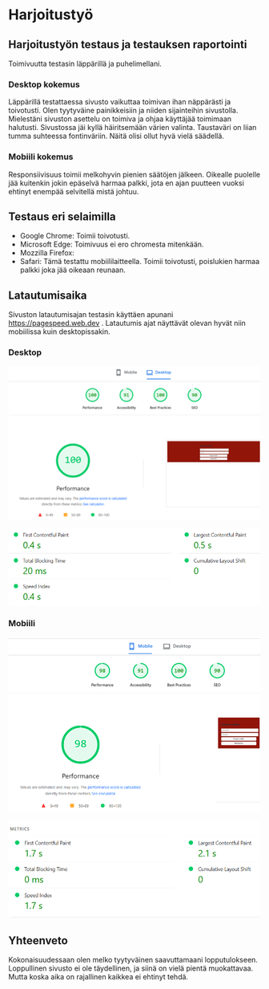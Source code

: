 # Harjoitustyö

## Harjoitustyön testaus ja testauksen raportointi
Toimivuutta testasin läppärillä ja puhelimellani. 

### Desktop kokemus
Läppärillä testattaessa sivusto vaikuttaa toimivan ihan näppärästi ja toivotusti. Olen tyytyväine painikkeisiin ja niiden sijainteihin sivustolla. 
Mielestäni sivuston asettelu on toimiva ja ohjaa käyttäjää toimimaan halutusti. Sivustossa jäi kyllä häiritsemään värien valinta. Taustaväri on liian tumma suhteessa fontinväriin. Näitä olisi ollut hyvä vielä säädellä.

### Mobiili kokemus
Responsiivisuus toimii melkohyvin pienien säätöjen jälkeen. Oikealle puolelle jää kuitenkin jokin epäselvä harmaa palkki, jota en ajan puutteen vuoksi ehtinyt enempää selvitellä mistä johtuu. 

## Testaus eri selaimilla

- Google Chrome: Toimii toivotusti.
- Microsoft Edge: Toimivuus ei ero chromesta mitenkään.
- Mozzilla Firefox:
- Safari: Tämä testattu mobiililaitteella. Toimii toivotusti, poislukien harmaa palkki joka jää oikeaan reunaan.

## Latautumisaika
Sivuston latautumisajan testasin käyttäen apunani https://pagespeed.web.dev . Latautumis ajat näyttävät olevan hyvät niin mobiilissa kuin desktopissakin.

### Desktop
![kuva](desktop.png)

![kuva](desktop2.png)

### Mobiili

![kuva](mobiili.png)

![kuva](mobiili2.png)


## Yhteenveto
Kokonaisuudessaan olen melko tyytyväinen saavuttamaani lopputulokseen. Loppullinen sivusto ei ole täydellinen, ja siinä on vielä pientä muokattavaa. Mutta koska aika on rajallinen kaikkea ei ehtinyt tehdä. 

